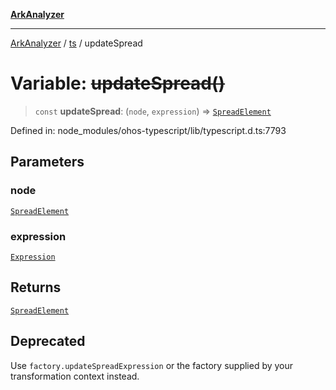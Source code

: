 [**ArkAnalyzer**](../../../../README.md)

***

[ArkAnalyzer](../../../../globals.md) / [ts](../README.md) / updateSpread

# Variable: ~~updateSpread()~~

> `const` **updateSpread**: (`node`, `expression`) => [`SpreadElement`](../interfaces/SpreadElement.md)

Defined in: node\_modules/ohos-typescript/lib/typescript.d.ts:7793

## Parameters

### node

[`SpreadElement`](../interfaces/SpreadElement.md)

### expression

[`Expression`](../interfaces/Expression.md)

## Returns

[`SpreadElement`](../interfaces/SpreadElement.md)

## Deprecated

Use `factory.updateSpreadExpression` or the factory supplied by your transformation context instead.
